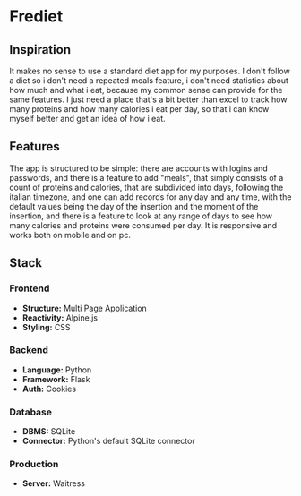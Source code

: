 # Frediet

## Inspiration

It makes no sense to use a standard diet app for my purposes. I don't follow a diet so i don't need a repeated meals feature, i don't need statistics about how much and what i eat, because my common sense can provide for the same features. I just need a place that's a bit better than excel to track how many proteins and how many calories i eat per day, so that i can know myself better and get an idea of how i eat.

## Features

The app is structured to be simple: there are accounts with logins and passwords, and there is a feature to add "meals", that simply consists of a count of proteins and calories, that are subdivided into days, following the italian timezone, and one can add records for any day and any time, with the default values being the day of the insertion and the moment of the insertion, and there is a feature to look at any range of days to see how many calories and proteins were consumed per day. It is responsive and works both on mobile and on pc.

## Stack

### Frontend
- **Structure:** Multi Page Application
- **Reactivity:** Alpine.js
- **Styling:** CSS

### Backend
- **Language:** Python
- **Framework:** Flask
- **Auth:** Cookies

### Database
- **DBMS:** SQLite
- **Connector:** Python's default SQLite connector

### Production
- **Server:** Waitress